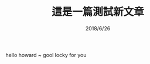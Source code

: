 ﻿---
layout: post
title: 這是一篇測試新文章
date: 2018/6/26
description: 測試內容的描述. # Add post description (optional)
img: software.jpg # Add image post (optional)
tags: [客製Blog] # add tag
---

hello howard ~ gool locky for you 